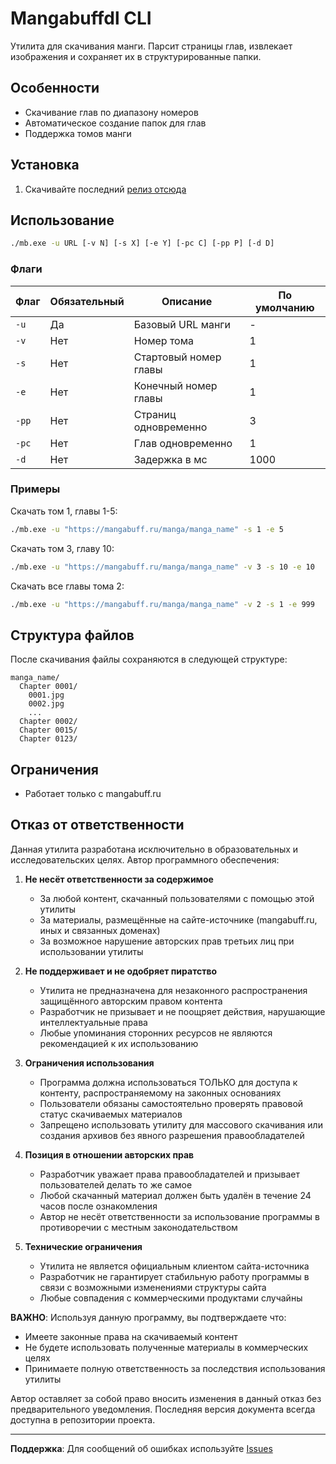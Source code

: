 
# Mangabuffdl CLI

Утилита для скачивания манги. Парсит страницы глав, извлекает изображения и сохраняет их в структурированные папки.

## Особенности

- Скачивание глав по диапазону номеров
- Автоматическое создание папок для глав
- Поддержка томов манги

## Установка

1. Скачивайте последний [релиз отсюда](https://github.com/bdrlv/mangabuffdl/releases) 

## Использование

```bash
./mb.exe -u URL [-v N] [-s X] [-e Y] [-pc C] [-pp P] [-d D]
```

### Флаги

| Флаг       | Обязательный | Описание                          | По умолчанию |
|------------|--------------|-----------------------------------|--------------|
| `-u`       | Да           | Базовый URL манги                 | -            |
| `-v`       | Нет          | Номер тома                        | 1            |
| `-s`       | Нет          | Стартовый номер главы             | 1            |
| `-e`       | Нет          | Конечный номер главы              | 1            |
| `-pp`      | Нет          | Страниц одновременно              | 3            |
| `-pc`      | Нет          | Глав одновременно                 | 1            |
| `-d`       | Нет          | Задержка в мс                     | 1000         |

### Примеры

Скачать том 1, главы 1-5:
```bash
./mb.exe -u "https://mangabuff.ru/manga/manga_name" -s 1 -e 5
```

Скачать том 3, главу 10:
```bash
./mb.exe -u "https://mangabuff.ru/manga/manga_name" -v 3 -s 10 -e 10
```

Скачать все главы тома 2:
```bash
./mb.exe -u "https://mangabuff.ru/manga/manga_name" -v 2 -s 1 -e 999
```

## Структура файлов

После скачивания файлы сохраняются в следующей структуре:
```
manga_name/
  Chapter 0001/
    0001.jpg
    0002.jpg
    ...
  Chapter 0002/
  Chapter 0015/
  Chapter 0123/
```

## Ограничения

- Работает только с mangabuff.ru


## Отказ от ответственности

Данная утилита разработана исключительно в образовательных и исследовательских целях. Автор программного обеспечения:

1. **Не несёт ответственности за содержимое**  
   - За любой контент, скачанный пользователями с помощью этой утилиты  
   - За материалы, размещённые на сайте-источнике (mangabuff.ru, иных и связанных доменах)  
   - За возможное нарушение авторских прав третьих лиц при использовании утилиты

2. **Не поддерживает и не одобряет пиратство**  
   - Утилита не предназначена для незаконного распространения защищённого авторским правом контента  
   - Разработчик не призывает и не поощряет действия, нарушающие интеллектуальные права  
   - Любые упоминания сторонних ресурсов не являются рекомендацией к их использованию

3. **Ограничения использования**  
   - Программа должна использоваться ТОЛЬКО для доступа к контенту, распространяемому на законных основаниях  
   - Пользователи обязаны самостоятельно проверять правовой статус скачиваемых материалов  
   - Запрещено использовать утилиту для массового скачивания или создания архивов без явного разрешения правообладателей

4. **Позиция в отношении авторских прав**  
   - Разработчик уважает права правообладателей и призывает пользователей делать то же самое  
   - Любой скачанный материал должен быть удалён в течение 24 часов после ознакомления  
   - Автор не несёт ответственности за использование программы в противоречии с местным законодательством

5. **Технические ограничения**  
   - Утилита не является официальным клиентом сайта-источника  
   - Разработчик не гарантирует стабильную работу программы в связи с возможными изменениями структуры сайта  
   - Любые совпадения с коммерческими продуктами случайны

**ВАЖНО**: Используя данную программу, вы подтверждаете что:  
- Имеете законные права на скачиваемый контент  
- Не будете использовать полученные материалы в коммерческих целях  
- Принимаете полную ответственность за последствия использования утилиты

Автор оставляет за собой право вносить изменения в данный отказ без предварительного уведомления. Последняя версия документа всегда доступна в репозитории проекта.

---

**Поддержка**: Для сообщений об ошибках используйте [Issues](https://github.com/bdrlv/mangabuffdl/issues)